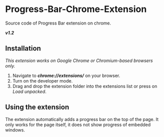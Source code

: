 # Progress-Bar-Chrome-Extension
Source code of Progress Bar extension on chrome.

***v1.2***

## Installation 
*This extension works on Google Chrome or Chromium-based browsers only.*

1. Navigate to ***chrome://extensions/*** on your browser.
2. Turn on the developer mode.
3. Drag and drop the extension folder into the extensions list or press on *Load unpacked*.

## Using the extension

The extension automatically adds a progress bar on the top of the page. It only works for the page itself, it does not show progress of embedded windows. 
